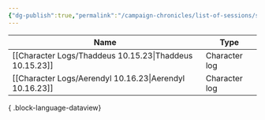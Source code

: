 ```yaml
---
{"dg-publish":true,"permalink":"/campaign-chronicles/list-of-sessions/session-2/","tags":["Event"]}
---
```



| Name                                                       | Type          |
| ---------------------------------------------------------- | ------------- |
| [[Character Logs/Thaddeus 10.15.23\|Thaddeus 10.15.23]] | Character log |
| [[Character Logs/Aerendyl 10.16.23\|Aerendyl 10.16.23]] | Character log |

{ .block-language-dataview}